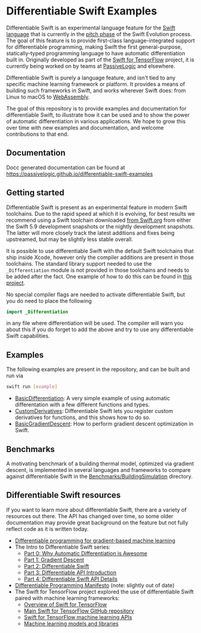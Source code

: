 # Differentiable Swift Examples

Differentiable Swift is an experimental language feature for the [Swift language](https://www.swift.org) that is currently
in the [pitch phase](https://forums.swift.org/t/differentiable-programming-for-gradient-based-machine-learning/42147) of
the Swift Evolution process. The goal of this feature is to provide first-class language-integrated support for 
differentiable programming, making Swift the first general-purpose, statically-typed programming language to have automatic
differentiation built in. Originally developed as part of the
[Swift for TensorFlow](https://www.tensorflow.org/swift/guide/overview) project, it is currently being worked on by teams
at [PassiveLogic](https://passivelogic.com) and elsewhere.

Differentiable Swift is purely a language feature, and isn't tied to any specific machine learning framework or platform.
It provides a means of building such frameworks in Swift, and works wherever Swift does: from Linux to macOS to
[WebAssembly](https://swiftwasm.org).

The goal of this repository is to provide examples and documentation for differentiable Swift, to illustrate how it can be
used and to show the power of automatic differentiation in various applications. We hope to grow this over time with new
examples and documentation, and welcome contributions to that end.

## Documentation
Docc generated documentation can be found at https://passivelogic.github.io/differentiable-swift-examples

## Getting started

Differentiable Swift is present as an experimental feature in modern Swift toolchains. Due to the rapid speed at which it
is evolving, for best results we recommend using a Swift toolchain downloaded [from Swift.org](https://www.swift.org/download/)
from either the Swift 5.9 development snapshots or the nightly development snapshots. The latter will more closely track
the latest additions and fixes being upstreamed, but may be slightly less stable overall.

It is possible to use differentiable Swift with the default Swift toolchains that ship inside Xcode, however only the
compiler additions are present in those toolchains. The standard library support needed to use the `_Differentiation` module
is not provided in those toolchains and needs to be added after the fact. One example of how to do this can be found
in [this project](https://github.com/philipturner/differentiation).

No special compiler flags are needed to activate differentiable Swift, but you do need to place the following

```swift
import _Differentiation
```

in any file where differentiation will be used. The compiler will warn you about this if you do forget to add the above
and try to use any differentiable Swift capabilities.

## Examples

The following examples are present in the repository, and can be built and run via

```bash
swift run [example]
```

- [BasicDifferentiation](Sources/BasicDifferentiation/main.swift): A very simple example of using automatic differentation with a few different functions and types.
- [CustomDerivatives](Sources/CustomDerivatives/main.swift): Differentiable Swift lets you register custom derivatives for functions, and this shows how to do so.
- [BasicGradientDescent](Sources/BasicGradientDescent/main.swift): How to perform gradient descent optimization in Swift.


## Benchmarks

A motivating benchmark of a building thermal model, optimized via gradient descent, is implemented
in several languages and frameworks to compare against differentiable Swift in the [Benchmarks/BuildingSimulation](Benchmarks/BuildingSimulation/) directory.

## Differentiable Swift resources

If you want to learn more about differentiable Swift, there are a variety of resources out there. The API has changed over time,
so some older documentation may provide great background on the feature but not fully reflect code as it is written today.

- [Differentiable programming for gradient-based machine learning](https://forums.swift.org/t/differentiable-programming-for-gradient-based-machine-learning/42147)
- The Intro to Differentiable Swift series:
  - [Part 0: Why Automatic Differentiation is Awesome](https://medium.com/passivelogic/intro-to-differentiable-swift-part-0-why-automatic-differentiation-is-awesome-a522128ca9e3)
  - [Part 1: Gradient Descent](https://medium.com/passivelogic/intro-to-differentiable-swift-part-1-gradient-descent-181a06aaa596)
  - [Part 2: Differentiable Swift](https://medium.com/passivelogic/intro-to-differentiable-swift-part-2-differentiable-swift-25a99b97087f)
  - [Part 3: Differentiable API Introduction](https://medium.com/passivelogic/intro-to-differentiable-swift-part-3-differentiable-api-introduction-2d8d747e0ac8)
  - [Part 4: Differentiable Swift API Details](https://medium.com/passivelogic/intro-to-differentiable-swift-part-4-differentiable-swift-api-details-b6368c2dae5)
- [Differentiable Programming Manifesto](https://github.com/apple/swift/blob/main/docs/DifferentiableProgramming.md) (note: slightly out of date)
- The Swift for TensorFlow project explored the use of differentiable Swift paired with machine learning frameworks:
  - [Overview of Swift for TensorFlow](https://www.tensorflow.org/swift/guide/overview)
  - [Main Swift for TensorFlow GitHub repository](https://github.com/tensorflow/swift)
  - [Swift for TensorFlow machine learning APIs](https://github.com/tensorflow/swift-apis)
  - [Machine learning models and libraries](https://github.com/tensorflow/swift-models)
 

